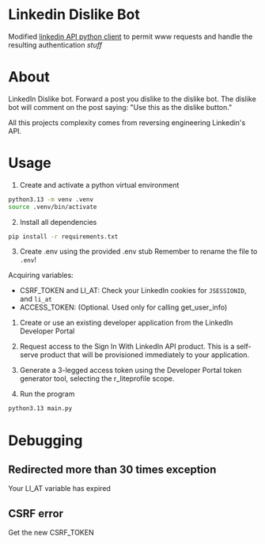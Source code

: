 # Linkedin Dislike Bot
Modified [linkedin API python client](https://github.com/linkedin-developers/linkedin-api-python-client) to permit www requests and handle the resulting authentication *stuff*

# About
LinkedIn Dislike bot. Forward a post you dislike to the dislike bot. The dislike bot will comment on the post saying: "Use this as the dislike button."  

All this projects complexity comes from reversing engineering Linkedin's API.

# Usage
1. Create and activate a python virtual environment
```bash
python3.13 -m venv .venv
source .venv/bin/activate
```

2. Install all dependencies
```bash
pip install -r requirements.txt
```

3. Create .env using the provided .env stub
Remember to rename the file to `.env`!

Acquiring variables: 
* CSRF_TOKEN and LI_AT: Check your LinkedIn cookies for `JSESSIONID`, and `li_at`
* ACCESS_TOKEN: (Optional. Used only for calling get_user_info)
1. Create or use an existing developer application from the LinkedIn Developer Portal
2. Request access to the Sign In With LinkedIn API product. This is a self-serve product that will be provisioned immediately to your application.
3. Generate a 3-legged access token using the Developer Portal token generator tool, selecting the r_liteprofile scope.

4. Run the program
```bash
python3.13 main.py
```

# Debugging
## Redirected more than 30 times exception
Your LI_AT variable has expired

## CSRF error
Get the new CSRF_TOKEN